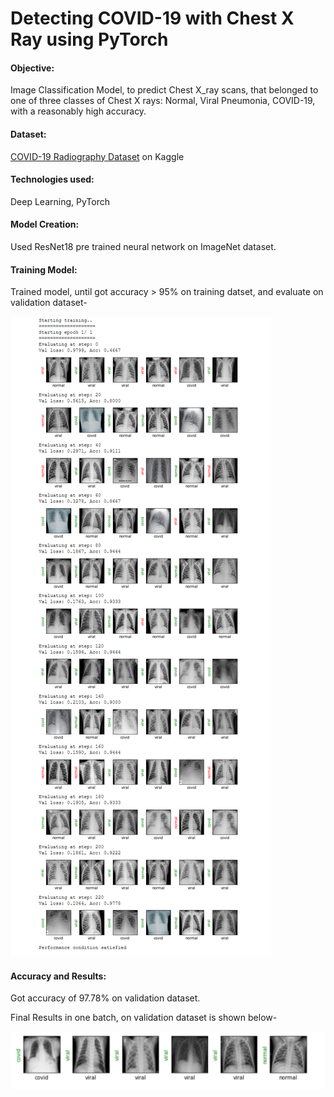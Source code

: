 # Detecting COVID-19 with Chest X Ray using PyTorch

#### Objective:

Image Classification Model, to predict Chest X_ray scans, that belonged to one of three classes of Chest X rays: Normal, Viral Pneumonia, COVID-19, with a reasonably high accuracy.

#### Dataset:
[COVID-19 Radiography Dataset](https://www.kaggle.com/tawsifurrahman/covid19-radiography-database) on Kaggle

#### Technologies used:
Deep Learning, PyTorch

#### Model Creation:
Used ResNet18 pre trained neural network on ImageNet dataset.

#### Training Model:
Trained model, until got accuracy > 95% on training datset, and evaluate on validation dataset-

![alt text](https://github.com/rickhagwal/Covid19_Image_classification/blob/master/images/trained_model_imgs.PNG)


#### Accuracy and Results:

Got accuracy of 97.78% on validation dataset.

Final Results in one batch, on validation dataset is shown below-

![alt text](https://github.com/rickhagwal/Covid19_Image_classification/blob/master/images/final_res.PNG)

